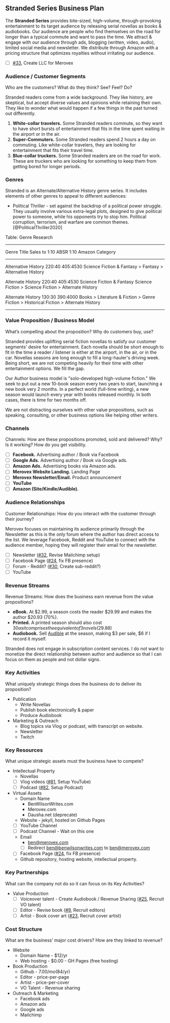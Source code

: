 ## Stranded Series Business Plan

<!-- buisness-plan -->
The **Stranded Series** provides bite-sized, high-volume, through-provoking entertainment to its target audience by releasing serial novellas as books & audiobooks.
Our audience are people who find themselves on the road for longer than a typical commute and want to pass the time.
We attract & engage with our audience through ads, blogging (written, video, audio), limited social media and newsletter.
We distribute through Amazon with a pricing structure that optimizes royalties without irritating our audience.

<!-- /buisness-plan -->

- [ ] [#33], Create LLC for Merovex

<!-- [Business Model Canvas guide](https://www.alexandercowan.com/business-model-canvas-templates/) -->

### Audience / Customer Segments

Who are the customers? What do they think? See? Feel? Do?

Stranded readers come from a wide background. They like history, are skeptical, but accept diverse values and opinions while retaining their own. They like to wonder what would happen if a few things in the past turned out differently.

1. **White-collar travelers.** Some Stranded readers commute, so they want to have short bursts of entertainment that fits in the time spent waiting in the airport or in the air.
2. **Super-Commuters.** Some Stranded readers spend 2 hours a day on commuting. Like white-collar travelers, they are looking for entertainment that fits their travel time.
2. **Blue-collar truckers.** Some Stranded readers are on the road for work. These are truckers who are looking for something to keep them from getting bored for longer periods.

### Genres

Stranded is an Alternate/Alternative History genre series. It includes elements of other genres to appeal to different audiences:
* Political Thriller - set against the backdrop of a political power struggle. They usually involve various extra-legal plots, designed to give political power to someone, while his opponents try to stop him. Political corruption, terrorism, and warfare are common themes.  [@PoliticalThriller2020]

Table: Genre Research

-----------------------------------------------------------------------------------------
Genre Title           Sales to 1:10   ABSR 1:10  Amazon Category
-------------------- --------------- ----------- ----------------------------------------
Alternative History    220:40         405:4530   Science Fiction & Fantasy
                                                 > Fantasy > Alternative History

Alternate History      220:40         405:4530   Science Fiction & Fantasy
Science Fiction                                  > Science Fiction > Alternate History

Alternate History      130:30         390:4000   Books > Literature & Fiction >
                                                 Genre Fiction > Historical Fiction >
                                                 Alternate History

-----------------------------------------------------------------------------------------



### Value Proposition / Business Model

What’s compelling about the proposition? Why do customers buy, use?

Stranded provides uplifting serial fiction novellas to satisfy our customer segments' desire for entertainment. Each novella should be short enough to fit in the time a reader / listener is either at the airport, in the air, or in the car. Novellas seasons are long enough to fill a long-hauler's driving week. Being short, we are not competing heavily for their time with other entertainment options. We fill the gap.

Our Author business model is "solo-developed high-volume fiction." We seek to put out a new 10-book season every two years to start, launching a new book very 2 months. In a perfect world (full-time writing), a new season would launch every year with books released monthly. In both cases, there is time for two months off.

We are not distracting ourselves with other value propositions, such as speaking, consulting, or other business options like helping other writers.

### Channels

Channels: How are these propositions promoted, sold and delivered? Why? Is it working? How do you get visibility.

* [ ] **Facebook.** Advertising author / Book via Facebook
* [ ] **Google Ads.** Advertising author / Book via Google ads.
* [ ] **Amazon Ads.** Advertising books via Amazon ads.
* [ ] **Merovex Website Landing.** Landing Page
* [ ] **Merovex Newsletter/Email.** Product announcement
* [ ] **YouTube**
* [ ] **Amazon (Site/Kindle/Audible).**

### Audience Relationships

Customer Relationships: How do you interact with the customer through their journey?

Merovex focuses on maintaining its audience primarily through the Newsletter as this is the only forum where the author has direct access to the list. We leverage Facebook, Reddit and YouTube to connect with the audience member, hoping they will register their email for the newsletter.

* [ ] Newsletter  ([#32], Revise Mailchimp setup)
* [ ] Facebook Page ([#24], fix FB presence)
* [ ] Forum - Reddit? ([#30], Create sub-reddit?)
* [ ] YouTube

### Revenue Streams

Revenue Streams: How does the business earn revenue from the value propositions?

- **eBook.** At $2.99, a season costs the reader $29.99 and makes the author $20.93 (70%).
- **Printed.** A printed season should also cost $30 as it comprises the equivalent of 3 novels ($29.88)
- **Audiobook.** Sell [Audible](https://www.acx.com/help/what-s-the-deal/200497690) at the season, making $3 per sale, $6 if I record it myself.

Stranded does not engage in subscription content services. I do not want to monetize the direct relationship between author and audience so that I can focus on them as people and not dollar signs.

### Key Activities

What uniquely strategic things does the business do to deliver its proposition?

* Publication
  * Write Novellas
  * Publish book electronically & paper
  * Produce Audiobook
* Marketing & Outreach
  * Blog topics via Vlog or podcast, with transcript on website.
  * Newsletter
  * Twitch

### Key Resources

What unique strategic assets must the business have to compete?

* Intellectual Property
  - Novellas
  - [ ] Vlog videos ([#81], Setup YouTube)
  - [ ] Podcast ([#82], Setup Podcast)
* Virtual Assets
  - Domain Name
    - BenWilsonWrites.com
    - Merovex.com
    - Dausha.net (deprecate)
  - Website - jekyll, hosted on Github Pages
  - [ ] YouTube Channel
  - [ ] Podcast Channel - Wait on this one
  - Email
    - ben@merovex.com
    - [ ] Redirect ben@benwilsonwrites.com to ben@merovex.com
  - [ ] Facebook Page ([#24], fix FB presence)
  - Github repository, hosting website, intellectual property.

### Key Partnerships

What can the company not do so it can focus on its Key Activities?

* Value Production
  - [ ] Voiceover talent - Create Audiobook / Revenue Sharing ([#25], Recruit VO talent)
  - [ ] Editor - Revise book ([#9], Recruit editors)
  - [ ] Artist - Book cover art ([#23], Recruit cover artist)
<!-- * Channels & Audience Relationships
  * Website (Hosting)
    - Google Domain
    - Github (website)
  * Podcast
    - [] TODO: Develop Podcast Plan
  * Vlog Production
    - [ ] YouTube ([#81], Setup YouTube)
  * Online Presence
    - [ ] Facebook ([#24], fix FB presence)
    - [ ] Google Ads ([#27], Research Google Ads)
    - [ ] Amazon Ads ([#26], Research Amazon Ads)
    - [ ] Mailchimp ([#32], Revise Mailchimp setup) -->

[#23]: https://github.com/Merovex/stranded-series/issues/23
[#24]: https://github.com/Merovex/stranded-series/issues/24
[#25]: https://github.com/Merovex/stranded-series/issues/25
[#26]: https://github.com/Merovex/stranded-series/issues/26
[#27]: https://github.com/Merovex/stranded-series/issues/27
[#30]: https://github.com/Merovex/stranded-series/issues/30
[#32]: https://github.com/Merovex/stranded-series/issues/32
[#33]: https://github.com/Merovex/stranded-series/issues/33
[#9]: https://github.com/Merovex/stranded-series/issues/9
[#81]: https://github.com/Merovex/stranded-series/issues/81
[#82]: https://github.com/Merovex/stranded-series/issues/82

### Cost Structure

What are the business’ major cost drivers? How are they linked to revenue?

* Website
  - Domain Name - $12/yr
  - Web hosting - $0.00 - GH Pages (free hosting)
* Book Production
  * Github - $7.00/mo ($84/yr)
  * Editor - price-per-page
  * Artist - price-per-cover
  * VO Talent - Revenue sharing
* Outreach & Marketing
  * Facebook ads
  * Amazon ads
  * Google ads
  * Mailchimp

